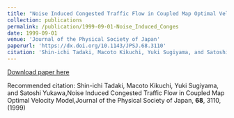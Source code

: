 ```yaml
---
title: "Noise Induced Congested Traffic Flow in Coupled Map Optimal Velocity Model"
collection: publications
permalink: /publication/1999-09-01-Noise_Induced_Conges
date: 1999-09-01
venue: 'Journal of the Physical Society of Japan'
paperurl: 'https://dx.doi.org/10.1143/JPSJ.68.3110'
citation: 'Shin-ichi Tadaki, Macoto Kikuchi, Yuki Sugiyama, and Satoshi Yukawa,Noise Induced Congested Traffic Flow in Coupled Map Optimal Velocity Model,Journal of the Physical Society of Japan, <b>68</b>, 3110, (1999)'
---
```


<a href='https://dx.doi.org/10.1143/JPSJ.68.3110'>Download paper here</a>

Recommended citation: Shin-ichi Tadaki, Macoto Kikuchi, Yuki Sugiyama, and Satoshi Yukawa,Noise Induced Congested Traffic Flow in Coupled Map Optimal Velocity Model,Journal of the Physical Society of Japan, <b>68</b>, 3110, (1999)